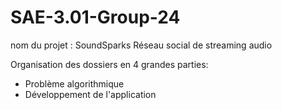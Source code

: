 # SAE-3.01-Group-24
nom du projet : SoundSparks Réseau social de streaming audio

Organisation des dossiers en 4 grandes parties: 
- Problème algorithmique 
- Développement de l'application 
